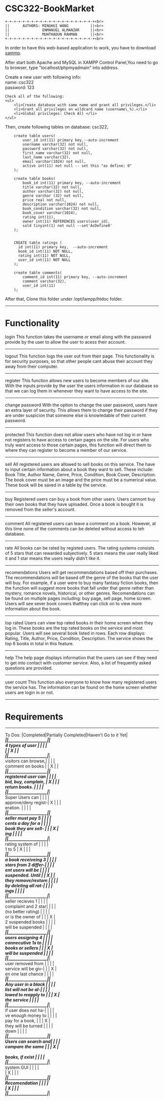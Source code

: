 CSC322-BookMarket
=================

	+-+-+-+-+-+-+-+-+-+-+-+-+-+-+-+-+-+-+-+-+<br>
	||		AUTHORS: MINGHUI WANG		   ||<br>	
	||				 ENMANUEL ALMANZAR     ||<br>
	||				 MUHTHADUN RAHMAN      ||<br>
	+-+-+-+-+-+-+-+-+-+-+-+-+-+-+-+-+-+-+-+-+<br>

In order to have this web-based application to work, you have to download <a href="https://www.apachefriends.org/index.html">xammp</a>.

After start both Apache and MySQL in XAMPP Control Panel,You need to go to browser, type "localhost/phpmyadmain" into address.
<br>

Create a new user with following info:
<br>
	name: csc322
<br>
	password: 123
<br>

	Check all of the following:
	<ul>
		<li>Create database with same name and grant all privileges.</li>
		<li>Grant all privileges on wildcard name (username\_%).</li>
		<li>Global privileges: Check All </li>
	</ul>
	
Then, create following tables on database: csc322,

		create table users(
			user_id int(11) primary key,--auto-increment
			username varchar(32) not null,
			password varchar(32) not null,
			first_name varchar(32) not null,
			last_name varchar(32),
			email varchar(1024) not null,
			active int(11) not null -- set this "as define: 0"
		);

		create table books(
			book_id int(11) primary key, --auto-increment
			title varchar(32) not null,
			author varchar(32) not null,
			genre varchar (32) not null,
			price real not null,
			description varchar(1024) not null,
			book_condition varchar(32) not null,
			book_cover varchar(1024),
			rating int(11),
			owner int(11) REFERENCES users(user_id),
			sold tinyint(1) not null --set'AsDefine0'
		);


		CREATE table ratings (
		  id int(11) primary key,  --auto-increment
		  book_id int(11) NOT NULL,
		  rating int(11) NOT NULL,
		  user_id int(11) NOT NULL
		);

		create table comments(
			comment_id int(11) primary key, --auto-increment
			comment varchar(32),
			user_id int(11)
		);


After that, Clone this folder under /opt/lampp/htdoc folder.

------------------------------------------------------------------------------
Functionality
=============
login
	This function takes the username or email along with the password
	provide by the user to allow the user to acess their account.
______________________________________________________________________________
logout
	This function logs the user out from their page.  This functionality
	is for security purposes, so that other people cant abuse their account
	they away from their computer.
______________________________________________________________________________
register
	This function allows new users to become members of our site.  With the 
	inputs provide by the user the users information in our database so that
	we can log them in whenever they want to have access to the site.
______________________________________________________________________________
change password
	With the option to change the user password, users have an extra layer
	of security.  This allows them to change their password if they are 
	under suspicion that someone else is knowledable of their current
	password.
______________________________________________________________________________
protected
	This function does not allow users who have not log in or have not
	registers to have access to certain pages on the site.  For users who
	truly want access to those certain pages, this function will direct them
	to where they can register to become a member of our service.
______________________________________________________________________________
sell
	All registered users are allowed to sell books on this service.  The 
	have to input certain information about a book they want to sell.
	These include:
		Book Title,
		Author Name,
		Genre,
		Price,
		Condition,
		Book Cover,
		Description.
	The book cover must be an image and the price must be a numerical value.
	These book will be saved in a table by the service.
______________________________________________________________________________
buy
	Registered users can buy a book from other users.  Users cannont buy 
	their own books that they have uploaded.  Once a book is bought it is
	removed from the seller's account.
______________________________________________________________________________
comment
	All registered users can leave a comment on a book.  However, at this 
	time none of the comments can be deleted without access to teh database.
______________________________________________________________________________
rate
	All books can be rated by registed users.  The rating systems consists 
	of 5 stars that can rewarded subjectively.  5 stars means the user really
	liked it and 1 star means the users really didn't like it.
______________________________________________________________________________
recomendations
	Users will get recommendations based off their purchases.  The
	recommendations will be based off the genre of the books that the user
	will buy.  For example, if a user were to buy many fantasy fiction 
	books, then the function will suggest more books that fall under that
	genre rather than mystery, romance novels, historical, or other genres.
	Recomendations can be found on multiple pages including:
		buy page,
		sell page,
		home screen.  
	Users will see sever book covers thatthey can click on to view more 
	information about the book.
______________________________________________________________________________
top rated
	Users can view top rated books in their home screen when they log in.
	These books are the top rated books on the service and most popular.
	Users will see several book listed in rows.  Each row displays:
		Rating,
		Title,
		Author,
		Price,
		Condition,
		Description.
	The service shows the top 6 books in total in this feature.
______________________________________________________________________________
help
	The help page displays information that the users can see if they need 
	to get into contact with customer service.  Also, a list of frequently 
	asked questions are provided.
______________________________________________________________________________
user count
	This function also everyone to know how many registered users the
	service has.  The information can be found on the home screen whether
	users are login in or not.
______________________________________________________________________________

Requirements
============
________________________________________________________________________
To Dos:				|Completed|Partially Completed|Haven't Go to it Yet|<br>
____________________|_________|___________________|____________________|<br>
4 types of user		|		  |					  |					   |<br>
					|		  |  		X		  |					   |<br>
____________________|_________|___________________|____________________|<br>
visitors can browse,|		  |					  |					   |<br>
comment on books	|	 	  |			X		  |					   |<br>
____________________|_________|___________________|____________________|<br>
registered user can |		  |					  |					   |<br>
bid, buy, complain, |	 X    |					  |					   |<br>
return books.		|		  |					  |					   |<br>
____________________|_________|___________________|____________________|<br>
Super Users can 	|		  |					  |					   |<br>
approve/deny regist-|    X	  |					  |					   |<br>
eration.  			|		  |					  |					   |<br>
____________________|_________|___________________|____________________|<br>
seller must pay 5	|		  |					  |					   |<br>
cents a day for a 	|		  |					  |					   |<br>
book they are sell- |		  |					  |			X   	   |<br>
ing					|		  |					  |					   |<br>
____________________|_________|___________________|____________________|<br>
rating system of	|	 	  |					  |					   |<br>
1 to 5				|	 X	  |					  |					   |<br>
____________________|_________|___________________|____________________|<br>
a book receiveing 3	|		  |					  |					   |<br>
stars from 3 differ-|		  |					  |					   |<br>
ent users will be	|		  |					  |					   |<br>
suspended.  Until	|		  |			X		  |					   |<br>
they remove/restore	|		  |					  |					   |<br>
by deleting all rat-|		  |					  |					   |<br>
ings				|   	  |					  |					   |<br>
____________________|_________|___________________|____________________|<br>
seller recieves 1	|		  |					  |					   |<br>
complaint and 2 star|		  |					  |					   |<br>
(no better rating)	|		  |					  |					   |<br>
or is the owner of 	|		  |					  |			X		   |<br>
2 suspended books	|		  |					  |					   |<br>
will be suspended	|		  |					  |					   |<br>
____________________|_________|___________________|____________________|<br>
users assigning 4	|		  |					  |					   |<br> 
connecutive 1s to	|		  |					  |					   |<br>
books or sellers 	|		  |					  |			X		   |<br>
will be suspended	|		  |					  |					   |<br>
____________________|_________|___________________|____________________|<br>
user removed from	|		  |					  |					   |<br>
service will be giv-|		  |					  |			X		   |<br>
en one last chance	|		  |					  |					   |<br>
____________________|_________|___________________|____________________|<br>
Any user in a black	|		  |					  |					   |<br>
list will not be al-|		  |					  |					   |<br>
lowed to reapply to	|		  |					  |			X		   |<br>
the service			|		  |					  |					   |<br>
____________________|_________|___________________|____________________|<br>
if user does not ha-|		  |					  |					   |<br>
ve enough money to	|		  |					  |					   |<br>
pay for a book,		|		  |					  |			X		   |<br>
they will be turned	|		  |					  |					   |<br>
down				|		  |					  |					   |<br>
____________________|_________|___________________|____________________|<br>
Users can search and|		  |					  |					   |<br>
compare the same 	|		  |					  |			X		   |<br>	
books, if exist		|		  |					  |					   |<br>
____________________|_________|___________________|____________________|<br>
system GUI			|  		  |					  |					   |<br>
					|  	 X	  |					  |					   |<br>
____________________|_________|___________________|____________________|<br>
Recomendation		|  		  |					  |					   |<br>
					|  	 X	  |					  |					   |<br>
____________________|_________|___________________|____________________|<br>
